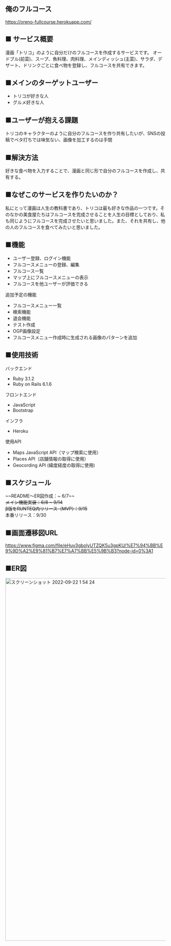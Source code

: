 ## 俺のフルコース
https://oreno-fullcourse.herokuapp.com/

## ■ サービス概要
漫画「トリコ」のように自分だけのフルコースを作成するサービスです。
オードブル(前菜)、スープ、魚料理、肉料理、メインディッシュ(主菜)、サラダ、デザート、ドリンクごとに食べ物を登録し、フルコースを共有できます。

## ■メインのターゲットユーザー
- トリコが好きな人
- グルメ好きな人

## ■ユーザーが抱える課題
トリコのキャラクターのように自分のフルコースを作り共有したいが、SNSの投稿でベタ打ちでは味気ない、画像を加工するのは手間

## ■解決方法
好きな食べ物を入力することで、漫画と同じ形で自分のフルコースを作成し、共有する。

## ■なぜこのサービスを作りたいのか？
私にとって漫画は人生の教科書であり、トリコは最も好きな作品の一つです。そのなかの美食屋たちはフルコースを完成させることを人生の目標としており、私も同じようにフルコースを完成させたいと思いました。また、それを共有し、他の人のフルコースを食べてみたいと思いました。

## ■機能
- ユーザー登録、ログイン機能
- フルコースメニューの登録、編集
- フルコース一覧
- マップ上にフルコースメニューの表示
- フルコースを他ユーザーが評価できる

追加予定の機能
- フルコースメニュー一覧
- 検索機能
- 退会機能
- テスト作成
- OGP画像設定
- フルコースメニュー作成時に生成される画像のパターンを追加

## ■使用技術
バックエンド
- Ruby 3.1.2
- Ruby on Rails 6.1.6

フロントエンド
- JavaScript
- Bootstrap

インフラ
- Heroku

使用API
- Maps JavaScript API（マップ検索に使用）
- Places API（店舗情報の取得に使用）
- Geocording API (緯度経度の取得に使用)

## ■スケジュール
~~README〜ER図作成：~ 6/7~~  
~~メイン機能実装：6/8 ~ 9/14~~   
~~β版をRUNTEQ内リリース（MVP）：9/15~~  
本番リリース：9/30  

## ■画面遷移図URL
https://www.figma.com/file/eHuy3gbolyUTZQK5u3gpKU/%E7%94%BB%E9%9D%A2%E9%81%B7%E7%A7%BB%E5%9B%B3?node-id=0%3A1

## ■ER図
<img width="1135" alt="スクリーンショット 2022-09-22 1 54 24" src="https://user-images.githubusercontent.com/91833517/191565347-5099f054-a4dc-4900-98d8-15c3fcee7633.png">